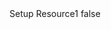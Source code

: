 <?xml version="1.0" encoding="UTF-8"?>
<CustomMetadata xmlns="http://soap.sforce.com/2006/04/metadata">
    <label>Setup Resource1</label>
    <protected>false</protected>
</CustomMetadata>
